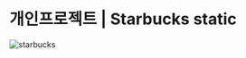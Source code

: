 # 개인프로젝트 | Starbucks static

![starbucks](https://user-images.githubusercontent.com/69961808/108727667-273a9300-756c-11eb-93f2-81332125654e.png)
